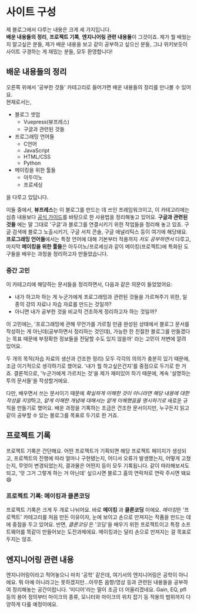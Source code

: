 # 사이트 구성

 제 블로그에서 다루는 내용은 크게 세 가지입니다.  
 **배운 내용들의 정리**, **프로젝트 기록**, **엔지니어링 관련 내용들**이 그것이죠. 제가 뭘 배웠는지 알고싶은 분들, 제가 배운 내용을 보고 같이 공부하고 싶으신 분들, 그냐 위키보듯이 사이트 구경하는 게 재밌는 분들, 모두 환영합니다!  

 ## 배운 내용들의 정리
 오른쪽 위에서 '공부한 것들' 카테고리로 들어가면 배운 내용들의 정리를 만나볼 수 있어요.  
 현재로서는,
 - 블로그 셋업
    - Vuepress(뷰프레스)
    - 구글과 관련된 것들
 - 프로그래밍 언어들
    - C언어
    - JavaScript
    - HTML/CSS
    - Python
 - 메이킹을 위한 툴들
    - 아두이노
    - 프로세싱

 을 다루고 있답니다.  
   
이들 중에서, **뷰프레스**는 이 블로그를 만드는 데 쓰인 프레임워크이고, 이 카테고리에는 심층 내용보다 [공식 가이드](https://vuepress.vuejs.org/guide/)를 바탕으로 한 사용법을 정리해놓고 있어요. **구글과 관련된 것들** 에는 말 그대로 '구글'과 블로그를 연결시키기 위한 작업들을 정리해 놓고 있죠. 구글 검색에 블로그 노출시키기, 구글 서치 콘솔, 구글 애널리틱스 등이 여기에 해당돼요. **프로그래밍 언어들**에서는 특정 언어에 대해 기본부터 적용까지 *저도 공부하면서*  다루고, 마지막 **메이킹을 위한 툴들**은 아두이노/프로세싱과 같이 메이킹(프로젝트)에 특화된 도구들을 배우는 과정을 정리하고자 만들었습니다.  


### 중간 고민
이 카테고리에 해당하는 문서들을 정리하면서, 다음과 같은 의문이 들었었어요:
- 내가 하고자 하는 게 누군가에게 프로그래밍과 관련된 것들을 가르쳐주기 위한, 일종의 강의 자료나 자습 자료를 만드는 것일까?
- 아니면 내가 공부한 것을 비교적 건조하게 정리하고자 하는 것일까?  

이 고민에는, '프로그래밍에 관해 무언가를 가르칠 만큼 완성된 상태에서 블로그 문서를 작성하는 게 아닌데(공부하면서 정리하는 것인데), 가능한 한 친절한 블로그를 만들겠다는 목표 때문에 부정확한 정보들을 전달할 수도 있지 않을까' 라는 고민이 저변에 깔려 있어요.  

두 개의 목적(자습 자료의 생산과 건조한 정리) 모두 각각의 의의가 충분히 있기 때문에, 조금 이기적으로 생각하기로 했어요. '내가 뭘 하고싶은건지'를 중점으로 두기로 한 거죠. 결론적으로, '누군가에게 가르치는 것'을 제가 재미있어 하기 때문에, 계속 '설명하는 투의 문서들'을 작성할거에요.  

다만, 배우면서 쓰는 문서이기 때문에 *확실하게 이해한 것이 아니라면 해당 내용에 대한 작성을 지양*하고, *얕게 이해한 개념에 대해서는 얕게 이해했음을 명시하기로* 새로운 규칙을 만들기로 했어요. 배운 과정을 기록하는 조금은 건조한 문서이지만, 누구든지 읽고 같이 공부할 수 있는 블로그를 목표로 두기로 한 거죠.

## 프로젝트 기록
프로젝트 기록은 간단해요. 어떤 프로젝트가 기획되면 해당 프로젝트 페이지가 생성되고, 프로젝트의 진행에 따라 얼마나 구현됐는지, 어디서 오류가 발생했는지, 어떻게 고쳤는지, 무엇이 변경되었는지, 결과물은 어떤지 등이 모두 기록됩니다. 같이 따라해보셔도 되고, '앗 그거 그렇게 하는 거 아닌데' 싶으시면 블로그 홈의 연락처로 연락 주시면 돼요 :smile:  

### 프로젝트 기록: 메이킹과 클론코딩
프로젝트 기록은 크게 두 개로 나뉘어요. 바로 **메이킹** 과 **클론코딩** 이에요. *메이킹*은 '프로젝트' 카테고리를 처음 만든 이유이자, 눈에 보이고 손으로 만져지는 작품을 만드는 데에 중점을 두고 있어요. 반면, *클론코딩* 은 '코딩'을 배우기 위한 프로젝트이고 특정 소프트웨어를 똑같이 만들어보는 도전과제에요. 메이킹과는 달리 손으로 만져지는 걸 목표로 두지는 않죠.

## 엔지니어링 관련 내용
엔지니어링이라고 적어놓으니 마치 '공학' 같은데, 여기서의 엔지니어링은 공학이 아니에요. 뭐 아예 아니라고는 못하겠지만...아무튼 음향/영상 등과 관련된 내용들을 공부하여 정리해놓는 공간이랍니다. '미디어'라는 말이 조금 더 어울리겠네요. Gain, EQ, pfl 등의 용어 정의부터 마이크의 종류, 모니터와 마이크의 위치 잡기 등 적용의 범위까지 다양하게 다룰 예정이에요.